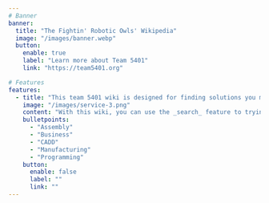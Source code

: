```yaml
---
# Banner
banner:
  title: "The Fightin' Robotic Owls' Wikipedia"
  image: "/images/banner.webp"
  button:
    enable: true
    label: "Learn more about Team 5401"
    link: "https://team5401.org"

# Features
features:
  - title: "This team 5401 wiki is designed for finding solutions you may not know how to do"
    image: "/images/service-3.png"
    content: "With this wiki, you can use the _search_ feature to trying finding a solution to what you're doing. As this being something you find info from, this is also something you can put info in."
    bulletpoints:
      - "Assembly"
      - "Business"
      - "CADD"
      - "Manufacturing"
      - "Programming"
    button:
      enable: false
      label: ""
      link: ""
---
```

